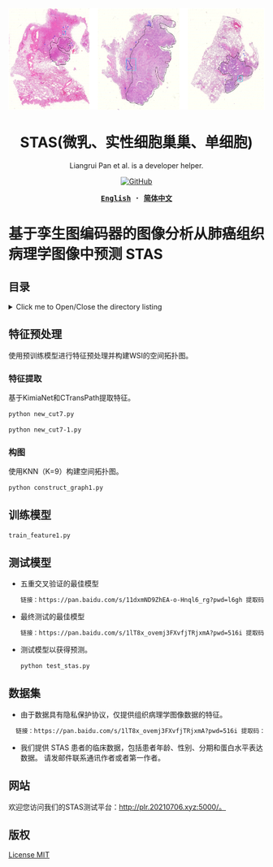 


<div align="center">
  <a href="(https://github.com/panliangrui/STAS/blob/main/STAS%20prediction.png)">
    <img src="https://github.com/panliangrui/STAS/blob/main/STAS%20prediction.png" width="600" height="200" />
  </a>

  <h1>STAS(微乳、实性细胞巢巢、单细胞)</h1>

  <p>
  Liangrui Pan et al. is a developer helper.
  </p>

  <p>
    <a href="https://github.com/misitebao/yakia/blob/main/LICENSE">
      <img alt="GitHub" src="https://img.shields.io/github/license/misitebao/yakia"/>
    </a>
  </p>

  <!-- <p>
    <a href="#">Installation</a> | 
    <a href="#">Documentation</a> | 
    <a href="#">Twitter</a> | 
    <a href="https://discord.gg/zRC5BfDhEu">Discord</a>
  </p> -->

  <div>
  <strong>
  <samp>

[English](README.md) · [简体中文](README.zh-Hans.md)

  </samp>
  </strong>
  </div>
</div>

# 基于孪生图编码器的图像分析从肺癌组织病理学图像中预测 STAS

## 目录

<details>
  <summary>Click me to Open/Close the directory listing</summary>

- [目录](#目录)
- [特征预处理](#特征预处理)
  - [特征提取](#特征提取)
  - [构图](#构图)
- [训练模型](#训练模型)
- [测试模型](#测试模型)
- [数据集](#数据集)
- [网站](#网站)
- [版权](#版权)

</details>

## 特征预处理

使用预训练模型进行特征预处理并构建WSI的空间拓扑图。

### 特征提取

基于KimiaNet和CTransPath提取特征。
```markdown
python new_cut7.py
```
```markdown
python new_cut7-1.py
```

### 构图

使用KNN（K=9）构建空间拓扑图。
```markdown
python construct_graph1.py
```

## 训练模型
```markdown
train_feature1.py
```
## 测试模型

- 五重交叉验证的最佳模型
  ```markdown
  链接：https://pan.baidu.com/s/11dxmND9ZhEA-o-Hnql6_rg?pwd=l6gh 提取码：l6gh
  ```
- 最终测试的最佳模型
  ```markdown
  链接：https://pan.baidu.com/s/1lT8x_ovemj3FXvfjTRjxmA?pwd=516i 提取码：516i 
  ```
- 测试模型以获得预测。
  ```markdown
  python test_stas.py
  ```

## 数据集

- 由于数据具有隐私保护协议，仅提供组织病理学图像数据的特征。
```markdown
  链接：https://pan.baidu.com/s/1lT8x_ovemj3FXvfjTRjxmA?pwd=516i 提取码：516i 
```
- 我们提供 STAS 患者的临床数据，包括患者年龄、性别、分期和蛋白水平表达数据。
请发邮件联系通讯作者或者第一作者。
## 网站

欢迎您访问我们的STAS测试平台：http://plr.20210706.xyz:5000/。

## 版权

[License MIT](../LICENSE)
